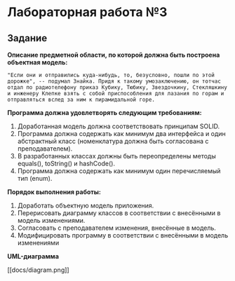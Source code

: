 # Лабораторная работа №3

## Задание

**Описание предметной области, по которой должна быть построена объектная модель:**

    "Если они и отправились куда-нибудь, то, безусловно, пошли по этой дорожке", -- подумал Знайка. Придя к такому умозаключению, он тотчас отдал по радиотелефону приказ Кубику, Тюбику, Звездочкину, Стекляшкину и инженеру Клепке взять с собой приспособления для лазания по горам и отправляться вслед за ним к пирамидальной горе.

**Программа должна удовлетворять следующим требованиям:**

1. Доработанная модель должна соответствовать принципам SOLID.
2. Программа должна содержать как минимум два интерфейса и один абстрактный класс (номенклатура должна быть согласована с преподавателем).
3. В разработанных классах должны быть переопределены методы equals(), toString() и hashCode().
4. Программа должна содержать как минимум один перечисляемый тип (enum).

**Порядок выполнения работы:**

1. Доработать объектную модель приложения.
2. Перерисовать диаграмму классов в соответствии с внесёнными в модель изменениями.
3. Согласовать с преподавателем изменения, внесённые в модель.
4. Модифицировать программу в соответствии с внесёнными в модель изменениями

**UML-диаграмма**

[[docs/diagram.png]]
